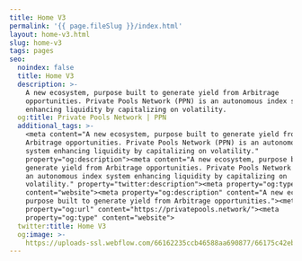 ```yaml
---
title: Home V3
permalink: '{{ page.fileSlug }}/index.html'
layout: home-v3.html
slug: home-v3
tags: pages
seo:
  noindex: false
  title: Home V3
  description: >-
    A new ecosystem, purpose built to generate yield from Arbitrage
    opportunities. Private Pools Network (PPN) is an autonomous index system
    enhancing liquidity by capitalizing on volatility.
  og:title: Private Pools Network | PPN
  additional_tags: >-
    <meta content="A new ecosystem, purpose built to generate yield from
    Arbitrage opportunities. Private Pools Network (PPN) is an autonomous index
    system enhancing liquidity by capitalizing on volatility."
    property="og:description"><meta content="A new ecosystem, purpose built to
    generate yield from Arbitrage opportunities. Private Pools Network (PPN) is
    an autonomous index system enhancing liquidity by capitalizing on
    volatility." property="twitter:description"><meta property="og:type"
    content="website"><meta property="og:description" content="A new ecosystem,
    purpose built to generate yield from Arbitrage opportunities."><meta
    property="og:url" content="https://privatepools.network/"><meta
    property="og:type" content="website">
  twitter:title: Home V3
  og:image: >-
    https://uploads-ssl.webflow.com/66162235ccb46588aa690877/66175c42ebc0ce580e5b9283_opengraph.jpg
---
```



